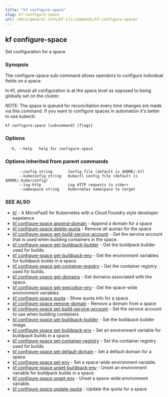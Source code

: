 ```yaml
---
title: "kf configure-space"
slug: kf-configure-space
url: /docs/general-info/kf-cli/commands/kf-configure-space/
---
```

## kf configure-space

Set configuration for a space

### Synopsis

The configure-space sub-command allows operators to configure individual fields on a space.

 In Kf, almost all configuration is at the space level as opposed to being globally set on the cluster.

 NOTE: The space is queued for reconciliation every time changes are made via this command. If you want to configure spaces in automation it's better to use kubectl.

```
kf configure-space [subcommand] [flags]
```

### Options

```
  -h, --help   help for configure-space
```

### Options inherited from parent commands

```
      --config string       Config file (default is $HOME/.kf)
      --kubeconfig string   Kubectl config file (default is $HOME/.kube/config)
      --log-http            Log HTTP requests to stderr
      --namespace string    Kubernetes namespace to target
```

### SEE ALSO

* [kf](/docs/general-info/kf-cli/commands/kf/)	 - A MicroPaaS for Kubernetes with a Cloud Foundry style developer expeience
* [kf configure-space append-domain](/docs/general-info/kf-cli/commands/kf-configure-space-append-domain/)	 - Append a domain for a space
* [kf configure-space delete-quota](/docs/general-info/kf-cli/commands/kf-configure-space-delete-quota/)	 - Remove all quotas for the space
* [kf configure-space get-build-service-account](/docs/general-info/kf-cli/commands/kf-configure-space-get-build-service-account/)	 - Get the service account that is used when building containers in the space.
* [kf configure-space get-buildpack-builder](/docs/general-info/kf-cli/commands/kf-configure-space-get-buildpack-builder/)	 - Get the buildpack builder used for builds.
* [kf configure-space get-buildpack-env](/docs/general-info/kf-cli/commands/kf-configure-space-get-buildpack-env/)	 - Get the environment variables for buildpack builds in a space.
* [kf configure-space get-container-registry](/docs/general-info/kf-cli/commands/kf-configure-space-get-container-registry/)	 - Get the container registry used for builds.
* [kf configure-space get-domains](/docs/general-info/kf-cli/commands/kf-configure-space-get-domains/)	 - Get domains associated with the space.
* [kf configure-space get-execution-env](/docs/general-info/kf-cli/commands/kf-configure-space-get-execution-env/)	 - Get the space-wide environment variables.
* [kf configure-space quota](/docs/general-info/kf-cli/commands/kf-configure-space-quota/)	 - Show quota info for a space
* [kf configure-space remove-domain](/docs/general-info/kf-cli/commands/kf-configure-space-remove-domain/)	 - Remove a domain from a space
* [kf configure-space set-build-service-account](/docs/general-info/kf-cli/commands/kf-configure-space-set-build-service-account/)	 - Set the service account to use when building containers
* [kf configure-space set-buildpack-builder](/docs/general-info/kf-cli/commands/kf-configure-space-set-buildpack-builder/)	 - Set the buildpack builder image.
* [kf configure-space set-buildpack-env](/docs/general-info/kf-cli/commands/kf-configure-space-set-buildpack-env/)	 - Set an environment variable for buildpack builds in a space.
* [kf configure-space set-container-registry](/docs/general-info/kf-cli/commands/kf-configure-space-set-container-registry/)	 - Set the container registry used for builds.
* [kf configure-space set-default-domain](/docs/general-info/kf-cli/commands/kf-configure-space-set-default-domain/)	 - Set a default domain for a space
* [kf configure-space set-env](/docs/general-info/kf-cli/commands/kf-configure-space-set-env/)	 - Set a space-wide environment variable.
* [kf configure-space unset-buildpack-env](/docs/general-info/kf-cli/commands/kf-configure-space-unset-buildpack-env/)	 - Unset an environment variable for buildpack builds in a space.
* [kf configure-space unset-env](/docs/general-info/kf-cli/commands/kf-configure-space-unset-env/)	 - Unset a space-wide environment variable.
* [kf configure-space update-quota](/docs/general-info/kf-cli/commands/kf-configure-space-update-quota/)	 - Update the quota for a space


